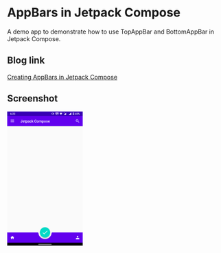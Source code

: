 # AppBars in Jetpack Compose

A demo app to demonstrate how to use TopAppBar and BottomAppBar in Jetpack Compose.

## Blog link
[Creating AppBars in Jetpack Compose](https://proandroiddev.com/creating-appbars-in-jetpack-compose-a8b5a5639930) 

## Screenshot

<img width="35%" src="screenshots/screenshot1.png" />
